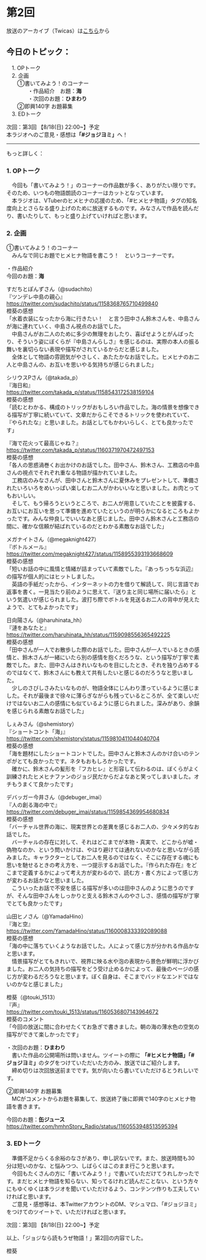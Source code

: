 # 第2回

放送のアーカイブ（Twicas）は[こちら](https://twitcasting.tv/hmhnstory_radio/movie/560917948)から  
  
## 今日のトピック：  
　1. OPトーク  
　2. 企画  
　　①書いてみよう！のコーナー  
　　　　・作品紹介　お題：<b>海</b>  
　　　　・次回のお題：<b>ひまわり</b>  
　　②即興140字 お題募集  
　3. EDトーク  
  
次回：第3回 【8/18(日) 22:00~】予定  
本ラジオへのご意見・感想は<b>「#ジョジヨミ」</b>へ！  
  
---  
  
もっと詳しく：  
### 1. OPトーク  
　今回も「書いてみよう！」のコーナーの作品数が多く、ありがたい限りです。そのため、いつもの物語朗読のコーナーはカットとなっています。  
　本ラジオは、VTuberのヒメヒナの応援のため、「#ヒメヒナ物語」タグの知名度向上とさらなる盛り上げのために放送するものです。みなさんで作品を読んだり、書いたりして、もっと盛り上げていければと思います。  
  
### 2. 企画  
①書いてみよう！のコーナー  
　みんなで同じお題でヒメヒナ物語を書こう！　というコーナーです。  
  
・作品紹介  
今回のお題：<b>海</b>  
  
すだちとぽんずさん（@sudachito）  
『ツンデレ中島の親心』  
https://twitter.com/sudachito/status/1158368765710499840  
橙葵の感想  
「水着衣装になったから海に行きたい！　と言う田中さん鈴木さんを、中島さんが海に連れていく、中島さん視点のお話でした。  
　中島さんがお二人のために多少の無理をおしたり、喜ばせようとがんばったり、そういう姿にぼくらが『中島さんらしさ』を感じるのは、実際の本人の振る舞いを裏切らない表現や描写がされているからだと感じました。  
　全体として物語の雰囲気がやさしく、あたたかなお話でした。ヒメヒナのお二人と中島さんの、お互いを思いやる気持ちが感じられました」  
  
シリウスPさん（@takada_p）  
『海日和』  
https://twitter.com/takada_p/status/1158543172538159104  
橙葵の感想  
「読むとわかる、構成のトリックがおもしろい作品でした。海の情景を想像できる描写が丁寧に続いていて、文章だからこそできるトリックを使われていて、『やられたな』と思いました。お話としてもかわいらしく、とても良かったです」  
  
『海で花火って最高じゃね？』  
https://twitter.com/takada_p/status/1160371970472497153  
橙葵の感想  
「各人の思惑渦巻くお出かけのお話でした。田中さん、鈴木さん、工務店の中島さんの視点でそれぞれ重なる物語が描かれていました。  
　工務店のみなさんが、田中さんと鈴木さんに夏休みをプレゼントして、準備されたいろいろをめいっぱい楽しむお二人がかわいいなと思いました。お肉とってもおいしい。  
　そして、もう帰ろうというところで、お二人が用意していたことを披露する、お互いにお互いを思って準備を進めていたというのが明らかになるところもよかったです。みんな仲良しでいいなあと感じました。田中さん鈴木さんと工務店の間に、確かな信頼が結ばれているのだとわかる素敵なお話でした」  
  
メガナイトさん（@megaknight427）  
『ボトルメール』  
https://twitter.com/megaknight427/status/1158955393193668609  
橙葵の感想  
「短いお話の中に風情と情緒が詰まっていて素敵でした。『あっちっちな浜辺』の描写が個人的にはヒットしました。  
　英語の手紙だったから、インターネットの力を借りて解読して、同じ言語でお返事を書く。一見当たり前のように思えて、『送り主と同じ場所に届いたら』という気遣いが感じられました。波打ち際でボトルを見送るお二人の背中が見えたようで、とてもよかったです」  
  
日向陽さん（@haruhinata_hh）  
『漣をあなたと』  
https://twitter.com/haruhinata_hh/status/1159098556365492225  
橙葵の感想  
「田中さんが一人でお散歩した際のお話でした。田中さんが一人でいるときの感情と、鈴木さんが一緒にいたら別の感情を抱くだろうな、という描写が丁寧で素敵でした。また、田中さんはきれいなものを目にしたとき、それを独り占めするのではなくて、鈴木さんにも教えて共有したいと感じるのだろうなと思いました。  
　少しのさびしさみたいなものが、物語全体にじんわり漂っているように感じました。それが最後まで徐々に薄らぎながらも残っているところが、全て楽しいだけではないお二人の感情にも似ているように感じられました。深みがあり、余韻を感じられる素敵なお話でした」  
  
しぇみさん（@shemistory）  
『ショートコント「海」』  
https://twitter.com/shemistory/status/1159810411044040704  
橙葵の感想  
「海を題材にしたショートコントでした。田中さんと鈴木さんのかけ合いのテンポがとても良かったです。ネタもおもしろかったです。  
　確かに、鈴木さんの髪形を『フカヒレ』と形容して伝わるのは、ぼくらがよく訓練されたヒメヒナファンのジョジ民だからだよなあと笑ってしまいました。オチもうまくて良かったです」  
  
デバッガー今井さん（@debuger_imai）  
『人の創る海の中で』  
https://twitter.com/debuger_imai/status/1159854369954680834  
橙葵の感想  
「バーチャル世界の海に、現実世界との差異を感じるお二人の、少々メタ的なお話でした。  
　バーチャルの存在に対して、それはどこまでが本物・真実で、どこからが嘘・偽物なのか、という問いかけは、やはり避けては通れないのかなと思いながら読みました。キャラクターとしてお二人を見るのではなく、そこに存在する魂にも思いを馳せるときの考え方を、一つ提示するお話でした。『作られた存在』をどこまで定義するかによって考え方が変わるので、読む方・書く方によって感じ方が変わるお話かなと思いました。  
　こういったお話で不安を感じる描写が多いのは田中さんのように思うのですが、そんな田中さんをしっかりと支える鈴木さんのやさしさ、感情の描写が丁寧でとても良かったです」  
  
  
山田ヒノさん（@YamadaHino）  
『海と空』  
https://twitter.com/YamadaHino/status/1160008333392089088  
橙葵の感想  
「海の中に落ちていくようなお話でした。人によって感じ方が分かれる作品かなと思います。  
　情景描写がとてもきれいで、視界に映る水や泡の表現から景色が鮮明に浮かびました。お二人の気持ちの描写をどう受け止めるかによって、最後のページの感じ方が変わるだろうなと思います。ぼく自身は、そこまでバッドなエンドではないのかなと感じました」  
  
橙葵（@touki_1513）  
『声』  
https://twitter.com/touki_1513/status/1160536807143964672  
橙葵のコメント  
「今回の放送に間に合わせたくてお急ぎで書きました。朝の海の薄水色の空気の描写ができて楽しかったです」  
  
・次回のお題：<b>ひまわり</b>  
　書いた作品の公開場所は問いません。ツイートの際に <b>「#ヒメヒナ物語」「#ジョジヨミ」</b>のタグをつけていただいた方のみ、放送ではご紹介します。  
　締め切りは次回放送前までです。気が向いたら書いていただけるとうれしいです。  
  
②即興140字 お題募集  
　MCがコメントからお題を募集して、放送終了後に即興で140字のヒメヒナ物語を書きます。  
  
今回のお題：<b>缶ジュース</b>  
https://twitter.com/hmhnStory_Radio/status/1160553948513595394  
  
### 3. EDトーク  
　準備不足からくる余裕のなさがあり、申し訳ないです。また、放送時間も30分は短いのかな、と悩みつつ、しばらくはこのまま行こうと思います。  
　今回もたくさんの方に「書いてみよう！」で書いていただけてうれしかったです。まだヒメヒナ物語を知らない、知ってるけれど読んだことない、という方々にもゆくゆくは本ラジオを聞いていただけるよう、コンテンツ作りも工夫していければと思います。  
　ご意見・感想等は、本TwitterアカウントのDM、マシュマロ、「#ジョジヨミ」をつけてのツイートで、いただければと思います。  
  
次回：第3回 【8/18(日) 22:00~】予定  
  
以上、「ジョジなら読もうぜ物語！」第2回の内容でした。  
  
橙葵
